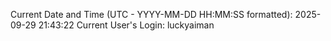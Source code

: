 Current Date and Time (UTC - YYYY-MM-DD HH:MM:SS formatted): 2025-09-29 21:43:22
Current User's Login: luckyaiman
